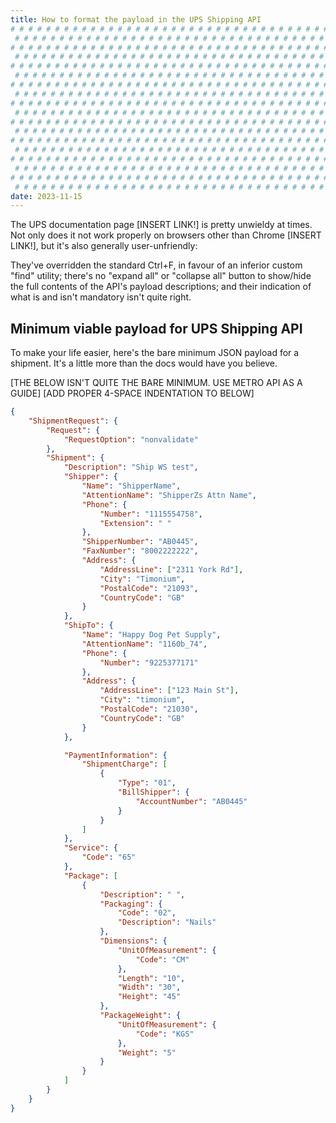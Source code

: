 ```yaml
---
title: How to format the payload in the UPS Shipping API
# # # # # # # # # # # # # # # # # # # # # # # # # # # # # # # # # # # # # # # #
 # # # # # # # # # # # # # # # # # # # # # # # # # # # # # # # # # # # # # # # #
# # # # # # # # # # # # # # # # # # # # # # # # # # # # # # # # # # # # # # # #
 # # # # # # # # # # # # # # # # # # # # # # # # # # # # # # # # # # # # # # # #
# # # # # # # # # # # # # # # # # # # # # # # # # # # # # # # # # # # # # # # #
 # # # # # # # # # # # # # # # # # # # # # # # # # # # # # # # # # # # # # # # #
# # # # # # # # # # # # # # # # # # # # # # # # # # # # # # # # # # # # # # # #
 # # # # # # # # # # # # # # # # # # # # # # # # # # # # # # # # # # # # # # # #
# # # # # # # # # # # # # # # # # # # # # # # # # # # # # # # # # # # # # # # #
 # # # # # # # # # # # # # # # # # # # # # # # # # # # # # # # # # # # # # # # #
# # # # # # # # # # # # # # # # # # # # # # # # # # # # # # # # # # # # # # # #
 # # # # # # # # # # # # # # # # # # # # # # # # # # # # # # # # # # # # # # # #
# # # # # # # # # # # # # # # # # # # # # # # # # # # # # # # # # # # # # # # #
 # # # # # # # # # # # # # # # # # # # # # # # # # # # # # # # # # # # # # # # #
# # # # # # # # # # # # # # # # # # # # # # # # # # # # # # # # # # # # # # # #
 # # # # # # # # # # # # # # # # # # # # # # # # # # # # # # # # # # # # # # # #
# # # # # # # # # # # # # # # # # # # # # # # # # # # # # # # # # # # # # # # #
 # # # # # # # # # # # # # # # # # # # # # # # # # # # # # # # # # # # # # # # #
date: 2023-11-15
---
```


The UPS documentation page [INSERT LINK!] is pretty unwieldy at times. Not only does it not work properly on browsers other than Chrome [INSERT LINK!], but it's also generally user-unfriendly:

They've overridden the standard Ctrl+F, in favour of an inferior custom "find" utility; there's no "expand all" or "collapse all" button to show/hide the full contents of the API's payload descriptions; and their indication of what is and isn't mandatory isn't quite right.

## Minimum viable payload for UPS Shipping API

To make your life easier, here's the bare minimum JSON payload for a shipment. It's a little more than the docs would have you believe.

[THE BELOW ISN'T QUITE THE BARE MINIMUM. USE METRO API AS A GUIDE]
[ADD PROPER 4-SPACE INDENTATION TO BELOW]

```json
{
    "ShipmentRequest": {
        "Request": {
            "RequestOption": "nonvalidate"
        },
        "Shipment": {
            "Description": "Ship WS test",
            "Shipper": {
                "Name": "ShipperName",
                "AttentionName": "ShipperZs Attn Name",
                "Phone": {
                    "Number": "1115554758",
                    "Extension": " "
                },
                "ShipperNumber": "AB0445",
                "FaxNumber": "8002222222",
                "Address": {
                    "AddressLine": ["2311 York Rd"],
                    "City": "Timonium",
                    "PostalCode": "21093",
                    "CountryCode": "GB"
                }
            },
            "ShipTo": {
                "Name": "Happy Dog Pet Supply",
                "AttentionName": "1160b_74",
                "Phone": {
                    "Number": "9225377171"
                },
                "Address": {
                    "AddressLine": ["123 Main St"],
                    "City": "timonium",
                    "PostalCode": "21030",
                    "CountryCode": "GB"
                }
            },

            "PaymentInformation": {
                "ShipmentCharge": [
                    {
                        "Type": "01",
                        "BillShipper": {
                            "AccountNumber": "AB0445"
                        }
                    }
                ]
            },
            "Service": {
                "Code": "65"
            },
            "Package": [
                {
                    "Description": " ",
                    "Packaging": {
                        "Code": "02",
                        "Description": "Nails"
                    },
                    "Dimensions": {
                        "UnitOfMeasurement": {
                            "Code": "CM"
                        },
                        "Length": "10",
                        "Width": "30",
                        "Height": "45"
                    },
                    "PackageWeight": {
                        "UnitOfMeasurement": {
                            "Code": "KGS"
                        },
                        "Weight": "5"
                    }
                }
            ]
        }
    }
}
```
